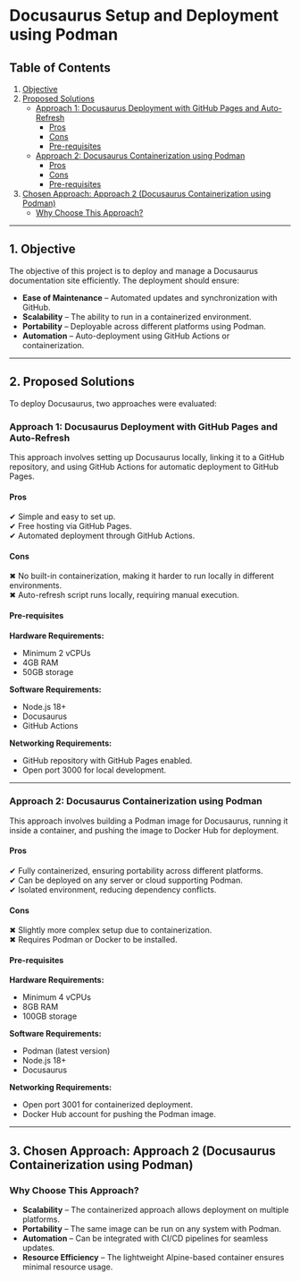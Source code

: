 # Docusaurus Setup and Deployment using Podman

## Table of Contents
1. [Objective](#objective)
2. [Proposed Solutions](#proposed-solutions)
   - [Approach 1: Docusaurus Deployment with GitHub Pages and Auto-Refresh](#approach-1-docusaurus-deployment-with-github-pages-and-auto-refresh)
     - [Pros](#pros)
     - [Cons](#cons)
     - [Pre-requisites](#pre-requisites)
   - [Approach 2: Docusaurus Containerization using Podman](#approach-2-docusaurus-containerization-using-podman)
     - [Pros](#pros-1)
     - [Cons](#cons-1)
     - [Pre-requisites](#pre-requisites-1)
3. [Chosen Approach: Approach 2 (Docusaurus Containerization using Podman)](#chosen-approach-approach-2-docusaurus-containerization-using-podman)
   - [Why Choose This Approach?](#why-choose-this-approach)

---

## 1. Objective
The objective of this project is to deploy and manage a Docusaurus documentation site efficiently. The deployment should ensure:

- **Ease of Maintenance** – Automated updates and synchronization with GitHub.
- **Scalability** – The ability to run in a containerized environment.
- **Portability** – Deployable across different platforms using Podman.
- **Automation** – Auto-deployment using GitHub Actions or containerization.

---

## 2. Proposed Solutions
To deploy Docusaurus, two approaches were evaluated:

### **Approach 1: Docusaurus Deployment with GitHub Pages and Auto-Refresh**
This approach involves setting up Docusaurus locally, linking it to a GitHub repository, and using GitHub Actions for automatic deployment to GitHub Pages.

#### **Pros**
✔ Simple and easy to set up.  
✔ Free hosting via GitHub Pages.  
✔ Automated deployment through GitHub Actions.  

#### **Cons**
✖ No built-in containerization, making it harder to run locally in different environments.  
✖ Auto-refresh script runs locally, requiring manual execution.  

#### **Pre-requisites**
**Hardware Requirements:**
- Minimum 2 vCPUs
- 4GB RAM
- 50GB storage

**Software Requirements:**
- Node.js 18+
- Docusaurus
- GitHub Actions

**Networking Requirements:**
- GitHub repository with GitHub Pages enabled.
- Open port 3000 for local development.

---

### **Approach 2: Docusaurus Containerization using Podman**
This approach involves building a Podman image for Docusaurus, running it inside a container, and pushing the image to Docker Hub for deployment.

#### **Pros**
✔ Fully containerized, ensuring portability across different platforms.  
✔ Can be deployed on any server or cloud supporting Podman.  
✔ Isolated environment, reducing dependency conflicts.  

#### **Cons**
✖ Slightly more complex setup due to containerization.  
✖ Requires Podman or Docker to be installed.  

#### **Pre-requisites**
**Hardware Requirements:**
- Minimum 4 vCPUs
- 8GB RAM
- 100GB storage

**Software Requirements:**
- Podman (latest version)
- Node.js 18+
- Docusaurus

**Networking Requirements:**
- Open port 3001 for containerized deployment.
- Docker Hub account for pushing the Podman image.

---

## 3. Chosen Approach: Approach 2 (Docusaurus Containerization using Podman)
### **Why Choose This Approach?**
- **Scalability** – The containerized approach allows deployment on multiple platforms.  
- **Portability** – The same image can be run on any system with Podman.  
- **Automation** – Can be integrated with CI/CD pipelines for seamless updates.  
- **Resource Efficiency** – The lightweight Alpine-based container ensures minimal resource usage.  
